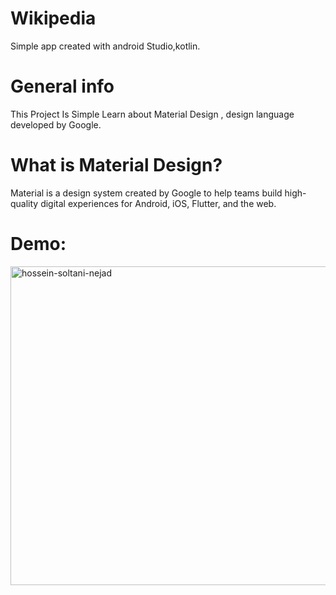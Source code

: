 # Wikipedia
Simple app created with android Studio,kotlin.

# General info
This Project Is Simple Learn about Material Design , design language developed by Google.

# What is Material Design?
Material is a design system created by Google to help teams build high-quality digital experiences for Android, iOS, Flutter, and the web.


# Demo:
<img align="center" src="https://github.com/hosseinsoltaninejad/Wikipedia/blob/main/screenshots/wikipedia.gif?raw=true" alt="hossein-soltani-nejad" height="510" width="510" />

